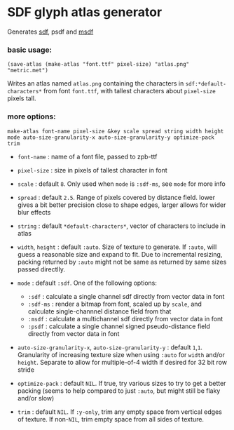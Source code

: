 # SDF glyph atlas generator

Generates [sdf](https://steamcdn-a.akamaihd.net/apps/valve/2007/SIGGRAPH2007_AlphaTestedMagnification.pdf), psdf and [msdf](https://github.com/Chlumsky/msdfgen/files/3050967/thesis.pdf)

### basic usage:

`(save-atlas (make-atlas "font.ttf" pixel-size) "atlas.png" "metric.met")`

Writes an atlas named `atlas.png` containing the characters in
`sdf:*default-characters*` from font `font.ttf`, with tallest
characters about `pixel-size` pixels tall.

### more options:

`make-atlas font-name pixel-size &key scale spread string width height mode auto-size-granularity-x auto-size-granularity-y optimize-pack trim`

* `font-name` : name of a font file, passed to zpb-ttf

* `pixel-size` : size in pixels of tallest character in font

* `scale` : default `8`. Only used when `mode` is `:sdf-ms`, see `mode` for more info

* `spread` : default `2.5`. Range of pixels covered by distance field. lower gives a bit better precision close to shape edges, larger allows for wider blur effects

* `string` : default `*default-characters*`, vector of characters to include in atlas

* `width`, `height` : default `:auto`. Size of texture to generate. If `:auto`, will guess a reasonable size and expand to fit. Due to incremental resizing, packing returned by `:auto` might not be same as returned by same sizes passed directlly.

* `mode` : default `:sdf`. One of the following options:

    * `:sdf` : calculate a single channel sdf directly from vector data in font
    * `:sdf-ms` : render a bitmap from font, scaled up by `scale`, and calculate single-channnel distance field from that
    * `:msdf` : calculate a multichannel sdf directly from vector data in font
    * `:psdf` : calculate a single channel signed pseudo-distance field directly from vector data in font

* `auto-size-granularity-x`, `auto-size-granularity-y` : default `1`,`1`. Granularity of increasing texture size when using `:auto` for `width` and/or `height`. Separate to allow for multiple-of-4 width if desired for 32 bit row stride

* `optimize-pack` : default `NIL`. If true, try various sizes to try to get a better packing (seems to help compared to just `:auto`, but might still be flaky and/or slow)

* `trim` : default `NIL`. If `:y-only`, trim any empty space from vertical edges of texture. If non-`NIL`, trim empty space from all sides of texture.

